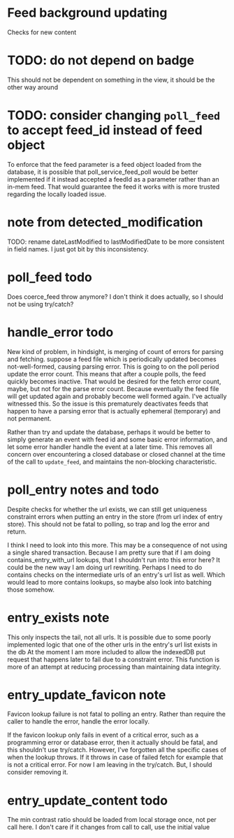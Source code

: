 
# Feed background updating

Checks for new content

# TODO: do not depend on badge

This should not be dependent on something in the view, it should be the other way around

# TODO: consider changing `poll_feed` to accept feed_id instead of feed object

To enforce that the feed parameter is a feed object loaded from the database, it is possible that poll_service_feed_poll would be better implemented if it instead accepted a feedId as a parameter rather than an in-mem feed. That would guarantee the feed it works with is more trusted regarding the locally loaded issue.

# note from detected_modification

TODO: rename dateLastModified to lastModifiedDate to be more consistent in field names. I just got bit by this inconsistency.

# poll_feed todo

Does coerce_feed throw anymore? I don't think it does actually, so I should not be using try/catch?

# handle_error todo

New kind of problem, in hindsight, is merging of count of errors for parsing and fetching. suppose a feed file which is periodically updated becomes not-well-formed, causing parsing error. This is going to on the poll period update the error count. This means that after a couple polls, the feed quickly becomes inactive. That would be desired for the fetch error count, maybe, but not for the parse error count. Because eventually the feed file will get updated again and probably become well formed again. I've actually witnessed this. So the issue is this prematurely deactivates feeds that happen to have a parsing error that is actually ephemeral (temporary) and not permanent.

Rather than try and update the database, perhaps it would be better to simply generate an event with feed id and some basic error information, and let some error handler handle the event at a later time. This removes all concern over encountering a closed database or closed channel at the time of the call to `update_feed`, and maintains the non-blocking characteristic.

# poll_entry notes and todo

Despite checks for whether the url exists, we can still get uniqueness constraint errors when putting an entry in the store (from url index of entry store). This should not be fatal to polling, so trap and log the error and return.

I think I need to look into this more. This may be a consequence of not using a single shared transaction. Because I am pretty sure that if I am doing contains_entry_with_url lookups, that I shouldn't run into this error here? It could be the new way I am doing url rewriting. Perhaps I need to do contains checks on the intermediate urls of an entry's url list as well. Which would lead to more contains lookups, so maybe also look into batching those somehow.

# entry_exists note

This only inspects the tail, not all urls. It is possible due to some poorly implemented logic that one of the other urls in the entry's url list exists in the db At the moment I am more included to allow the indexedDB put request that happens later to fail due to a constraint error. This function is more of an attempt at reducing processing than maintaining data integrity.

# entry_update_favicon note

Favicon lookup failure is not fatal to polling an entry. Rather than require the caller to handle the error, handle the error locally.

If the favicon lookup only fails in event of a critical error, such as a programming error or database error, then it actually should be fatal, and this shouldn't use try/catch. However, I've forgotten all the specific cases of when the lookup throws. If it throws in case of failed fetch for example that is not a critical error. For now I am leaving in the try/catch. But, I should consider removing it.

# entry_update_content todo

The min contrast ratio should be loaded from local storage once, not per call here. I don't care if it changes from call to call, use the initial value
